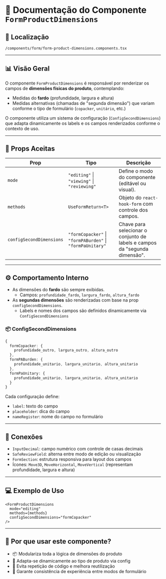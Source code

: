 # 📁 Documentação do Componente `FormProductDimensions`

## 📁 Localização
`/components/form/form-product-dimensions.components.tsx`

---

## 📊 Visão Geral

O componente `FormProductDimensions` é responsável por renderizar os campos de **dimensões físicas do produto**, contemplando:

- Medidas do **fardo** (profundidade, largura e altura)
- Medidas alternativas (chamadas de "segunda dimensão") que variam conforme o tipo de formulário (`copacker`, `unitário`, etc.)

O componente utiliza um sistema de configuração (`ConfigSecondDimensions`) que adapta dinamicamente os labels e os campos renderizados conforme o contexto de uso.

---

## 🧩 Props Aceitas

| Prop                   | Tipo                            | Descrição                                                                 |
|------------------------|----------------------------------|---------------------------------------------------------------------------|
| `mode`                 | `"editing"` \| `"viewing"` \| `"reviewing"` | Define o modo do componente (editável ou visual).            |
| `methods`              | `UseFormReturn<T>`              | Objeto do `react-hook-form` com controle dos campos.                      |
| `configSecondDimensions` | `"formCopacker"` \| `"formPABurden"` \| `"formPaUnitary"` | Chave para selecionar o conjunto de labels e campos da "segunda dimensão".|

---

## ⚙️ Comportamento Interno

- As dimensões do **fardo** são sempre exibidas.
  - Campos: `profundidade_fardo`, `largura_fardo`, `altura_fardo`
- As **segundas dimensões** são renderizadas com base na prop `configSecondDimensions`.
  - Labels e nomes dos campos são definidos dinamicamente via `ConfigSecondDimensions`

### 📦 ConfigSecondDimensions

```ts
{
  formCopacker: {
    profundidade_outro, largura_outro, altura_outro
  },
  formPABurden: {
    profundidade_unitario, largura_unitario, altura_unitario
  },
  formPaUnitary: {
    profundidade_unitario, largura_unitario, altura_unitario
  }
}
```

Cada configuração define:
- `label`: texto do campo
- `placeholder`: dica do campo
- `nameRegister`: nome do campo no formulário

---

## 🔗 Conexões

- `InputDecimal`: campo numérico com controle de casas decimais
- `SafeReviewField`: alterna entre modo de edição ou visualização
- `FormSection`: estrutura responsiva para layout dos campos
- Ícones: `Move3D`, `MoveHorizontal`, `MoveVertical` (representam profundidade, largura e altura)

---

## 💻 Exemplo de Uso

```tsx
<FormProductDimensions
  mode="editing"
  methods={methods}
  configSecondDimensions="formCopacker"
/>
```

---

## 🧠 Por que usar este componente?

- 📦 Modulariza toda a lógica de dimensões do produto
- 🧠 Adapta-se dinamicamente ao tipo de produto via config
- 🔄 Evita repetição de código e melhora reutilização
- 🔐 Garante consistência de experiência entre modos de formulário
